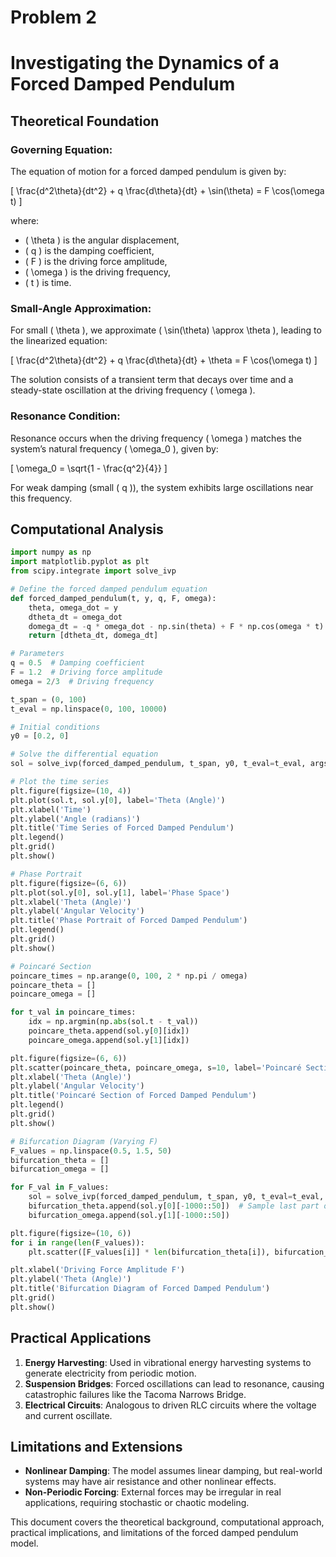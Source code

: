 # Problem 2
# Investigating the Dynamics of a Forced Damped Pendulum

## Theoretical Foundation

### Governing Equation:
The equation of motion for a forced damped pendulum is given by:

\[
\frac{d^2\theta}{dt^2} + q \frac{d\theta}{dt} + \sin(\theta) = F \cos(\omega t)
\]

where:
- \( \theta \) is the angular displacement,
- \( q \) is the damping coefficient,
- \( F \) is the driving force amplitude,
- \( \omega \) is the driving frequency,
- \( t \) is time.

### Small-Angle Approximation:
For small \( \theta \), we approximate \( \sin(\theta) \approx \theta \), leading to the linearized equation:

\[
\frac{d^2\theta}{dt^2} + q \frac{d\theta}{dt} + \theta = F \cos(\omega t)
\]

The solution consists of a transient term that decays over time and a steady-state oscillation at the driving frequency \( \omega \). 

### Resonance Condition:
Resonance occurs when the driving frequency \( \omega \) matches the system’s natural frequency \( \omega_0 \), given by:

\[
\omega_0 = \sqrt{1 - \frac{q^2}{4}}
\]

For weak damping (small \( q \)), the system exhibits large oscillations near this frequency.

## Computational Analysis

```python
import numpy as np
import matplotlib.pyplot as plt
from scipy.integrate import solve_ivp

# Define the forced damped pendulum equation
def forced_damped_pendulum(t, y, q, F, omega):
    theta, omega_dot = y
    dtheta_dt = omega_dot
    domega_dt = -q * omega_dot - np.sin(theta) + F * np.cos(omega * t)
    return [dtheta_dt, domega_dt]

# Parameters
q = 0.5  # Damping coefficient
F = 1.2  # Driving force amplitude
omega = 2/3  # Driving frequency

t_span = (0, 100)
t_eval = np.linspace(0, 100, 10000)

# Initial conditions
y0 = [0.2, 0]

# Solve the differential equation
sol = solve_ivp(forced_damped_pendulum, t_span, y0, t_eval=t_eval, args=(q, F, omega))

# Plot the time series
plt.figure(figsize=(10, 4))
plt.plot(sol.t, sol.y[0], label='Theta (Angle)')
plt.xlabel('Time')
plt.ylabel('Angle (radians)')
plt.title('Time Series of Forced Damped Pendulum')
plt.legend()
plt.grid()
plt.show()

# Phase Portrait
plt.figure(figsize=(6, 6))
plt.plot(sol.y[0], sol.y[1], label='Phase Space')
plt.xlabel('Theta (Angle)')
plt.ylabel('Angular Velocity')
plt.title('Phase Portrait of Forced Damped Pendulum')
plt.legend()
plt.grid()
plt.show()

# Poincaré Section
poincare_times = np.arange(0, 100, 2 * np.pi / omega)
poincare_theta = []
poincare_omega = []

for t_val in poincare_times:
    idx = np.argmin(np.abs(sol.t - t_val))
    poincare_theta.append(sol.y[0][idx])
    poincare_omega.append(sol.y[1][idx])

plt.figure(figsize=(6, 6))
plt.scatter(poincare_theta, poincare_omega, s=10, label='Poincaré Section')
plt.xlabel('Theta (Angle)')
plt.ylabel('Angular Velocity')
plt.title('Poincaré Section of Forced Damped Pendulum')
plt.legend()
plt.grid()
plt.show()

# Bifurcation Diagram (Varying F)
F_values = np.linspace(0.5, 1.5, 50)
bifurcation_theta = []
bifurcation_omega = []

for F_val in F_values:
    sol = solve_ivp(forced_damped_pendulum, t_span, y0, t_eval=t_eval, args=(q, F_val, omega))
    bifurcation_theta.append(sol.y[0][-1000::50])  # Sample last part of the solution
    bifurcation_omega.append(sol.y[1][-1000::50])

plt.figure(figsize=(10, 6))
for i in range(len(F_values)):
    plt.scatter([F_values[i]] * len(bifurcation_theta[i]), bifurcation_theta[i], s=1, color='black')

plt.xlabel('Driving Force Amplitude F')
plt.ylabel('Theta (Angle)')
plt.title('Bifurcation Diagram of Forced Damped Pendulum')
plt.grid()
plt.show()
```

## Practical Applications
1. **Energy Harvesting**: Used in vibrational energy harvesting systems to generate electricity from periodic motion.
2. **Suspension Bridges**: Forced oscillations can lead to resonance, causing catastrophic failures like the Tacoma Narrows Bridge.
3. **Electrical Circuits**: Analogous to driven RLC circuits where the voltage and current oscillate.

## Limitations and Extensions
- **Nonlinear Damping**: The model assumes linear damping, but real-world systems may have air resistance and other nonlinear effects.
- **Non-Periodic Forcing**: External forces may be irregular in real applications, requiring stochastic or chaotic modeling.

This document covers the theoretical background, computational approach, practical implications, and limitations of the forced damped pendulum model.
